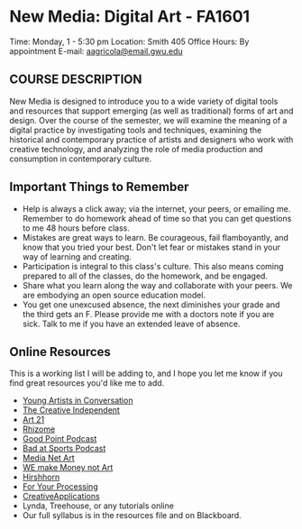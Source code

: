 # New Media: Digital Art - FA1601
Time: Monday, 1 - 5:30 pm
Location: Smith 405
Office Hours: By appointment
E-mail: aagricola@email.gwu.edu

## COURSE DESCRIPTION
 New Media is designed to introduce you to a wide variety of digital tools and resources that support emerging (as well as traditional) forms of art and design. Over the course of the semester, we will examine the meaning of a digital practice by investigating tools and techniques, examining the historical and contemporary practice of artists and designers who work with creative technology, and analyzing the role of media production and consumption in contemporary culture.

## Important Things to Remember
 - Help is always a click away; via the internet, your peers, or emailing me. Remember to do homework ahead of time so that you can get questions to me 48 hours before class.
 - Mistakes are great ways to learn. Be courageous, fail flamboyantly, and know that you tried your best. Don't let fear or mistakes stand in your way of learning and creating.
 - Participation is integral to this class's culture. This also means coming prepared to all of the classes, do the homework, and be engaged.
 -  Share what you learn along the way and collaborate with your peers. We are embodying an open source education model.
 - You get one unexcused absence, the next diminishes your grade and the third gets an F. Please provide me with a doctors note if you are sick. Talk to me if you have an extended leave of absence.

 ## Online Resources
 This is a working list I will be adding to, and I hope you let me know if you find great resources you'd like me to add.
 - [Young Artists in Conversation](https://youngartistsinconversation.co.uk/)
 - [The Creative Independent](https://thecreativeindependent.com/)
 - [Art 21](http://magazine.art21.org/)
 - [Rhizome](http://rhizome.org/)
 - [Good Point Podcast](http://www.goodpointpodcast.com/)
 - [Bad at Sports Podcast](http://badatsports.com/)
 - [Media Net Art](http://www.mediaartnet.org/)
 - [WE make Money not Art](http://we-make-money-not-art.com/)
 - [Hirshhorn](https://hirshhorn.si.edu/)
 - [For Your Processing](http://fyprocessing.tumblr.com)
 - [CreativeApplications]( http://www.creativeapplications.net)
 - Lynda, Treehouse, or any tutorials online
 - Our full syllabus is in the resources file and on Blackboard.

